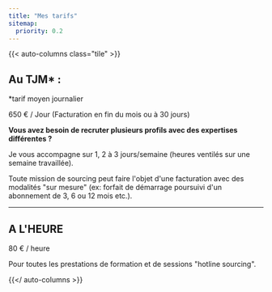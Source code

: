 ```yaml
---
title: "Mes tarifs"
sitemap:
  priority: 0.2
---
```


{{< auto-columns class="tile" >}}
## Au TJM* :

*tarif moyen journalier

650 € / Jour
(Facturation en fin du mois ou à 30 jours)

**Vous avez besoin de recruter plusieurs profils avec des expertises différentes ?**

Je vous accompagne sur 1, 2 à 3 jours/semaine (heures ventilés sur une semaine travaillée).

Toute mission de sourcing peut faire l'objet d'une facturation avec des modalités "sur mesure" (ex: forfait de démarrage poursuivi d'un abonnement de 3, 6 ou 12 mois etc.). 

----
## A L'HEURE

80 € / heure

Pour toutes les prestations de formation et de sessions "hotline sourcing".

{{</ auto-columns >}}
